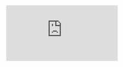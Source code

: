 <figure><embed src="https://wakatime.com/share/@d2dab806-cb58-415b-a121-2da8d51d393b/983dfe42-9c14-4486-b022-f2bb37c4314e.svg"></embed></figure>

<!--
**Gnkgo/gnkgo** is a ✨ _special_ ✨ repository because its `README.md` (this file) appears on your GitHub profile.

Here are some ideas to get you started:

- 🔭 I’m currently working on ...
- 🌱 I’m currently learning ...
- 👯 I’m looking to collaborate on ...
- 🤔 I’m looking for help with ...
- 💬 Ask me about ...
- 📫 How to reach me: ...
- 😄 Pronouns: ...
- ⚡ Fun fact: ...
-->
